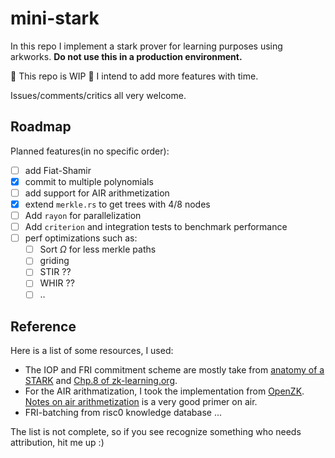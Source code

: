 # mini-stark

In this repo I implement a stark prover for learning purposes using arkworks.
**Do not use this in a production environment.**

🚧 This repo is WIP 🚧 I intend to add more features with time.

Issues/comments/critics all very welcome.

## Roadmap

Planned features(in no specific order):

- [ ] add Fiat-Shamir
- [x] commit to multiple polynomials
- [ ] add support for AIR arithmetization
- [x] extend `merkle.rs` to get trees with 4/8 nodes
- [ ] Add `rayon` for parallelization
- [ ] Add `criterion` and integration tests to benchmark performance
- [ ] perf optimizations such as:
  - [ ] Sort $\Omega$ for less merkle paths
  - [ ] griding
  - [ ] STIR ??
  - [ ] WHIR ??
  - [ ] ..

## Reference

Here is a list of some resources, I used:

- The IOP and FRI commitment scheme are mostly take from [anatomy of a STARK](https://aszepieniec.github.io/stark-anatomy/stark) and [Chp.8 of zk-learning.org](https://rdi.berkeley.edu/zk-learning/assets/lecture8.pdf).
- For the AIR arithmatization, I took the implementation from [OpenZK](https://www.youtube.com/watch?v=H3AKu03AwYc). [Notes on air arithmetization](https://cronokirby.com/posts/2022/09/notes-on-stark-arithmetization/) is a very good primer on air.
- FRI-batching from risc0 knowledge database
...

The list is not complete, so if you see recognize something who needs attribution, hit me up :)
